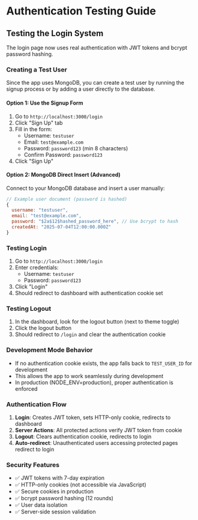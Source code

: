 # Authentication Testing Guide

## Testing the Login System

The login page now uses real authentication with JWT tokens and bcrypt password hashing.

### Creating a Test User

Since the app uses MongoDB, you can create a test user by running the signup process or by adding a user directly to the database.

#### Option 1: Use the Signup Form
1. Go to `http://localhost:3000/login`
2. Click "Sign Up" tab
3. Fill in the form:
   - Username: `testuser`
   - Email: `test@example.com`
   - Password: `password123` (min 8 characters)
   - Confirm Password: `password123`
4. Click "Sign Up"

#### Option 2: MongoDB Direct Insert (Advanced)
Connect to your MongoDB database and insert a user manually:

```javascript
// Example user document (password is hashed)
{
  username: "testuser",
  email: "test@example.com", 
  password: "$2a$12$hashed_password_here", // Use bcrypt to hash
  createdAt: "2025-07-04T12:00:00.000Z"
}
```

### Testing Login
1. Go to `http://localhost:3000/login`
2. Enter credentials:
   - Username: `testuser`
   - Password: `password123`
3. Click "Login"
4. Should redirect to dashboard with authentication cookie set

### Testing Logout
1. In the dashboard, look for the logout button (next to theme toggle)
2. Click the logout button
3. Should redirect to `/login` and clear the authentication cookie

### Development Mode Behavior
- If no authentication cookie exists, the app falls back to `TEST_USER_ID` for development
- This allows the app to work seamlessly during development
- In production (NODE_ENV=production), proper authentication is enforced

### Authentication Flow
1. **Login**: Creates JWT token, sets HTTP-only cookie, redirects to dashboard
2. **Server Actions**: All protected actions verify JWT token from cookie
3. **Logout**: Clears authentication cookie, redirects to login
4. **Auto-redirect**: Unauthenticated users accessing protected pages redirect to login

### Security Features
- ✅ JWT tokens with 7-day expiration
- ✅ HTTP-only cookies (not accessible via JavaScript)
- ✅ Secure cookies in production
- ✅ bcrypt password hashing (12 rounds)
- ✅ User data isolation
- ✅ Server-side session validation
